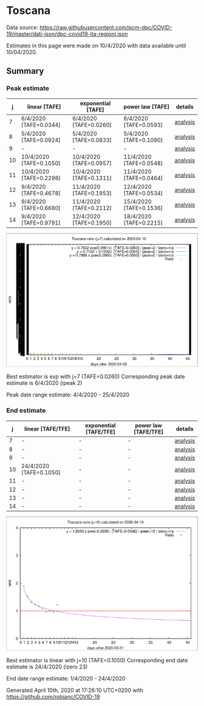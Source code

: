 # Toscana


Data source: https://raw.githubusercontent.com/pcm-dpc/COVID-19/master/dati-json/dpc-covid19-ita-regioni.json

Estimates in this page were made on 10/4/2020 with data available until 10/04/2020.


## Summary 

### Peak estimate 
|j|linear [TAFE]|exponential [TAFE]|power law [TAFE]|details|
|---|----|-----------|---------|-------|
|7|6/4/2020 [TAFE=0.0344]|6/4/2020 [TAFE=0.0260]|6/4/2020 [TAFE=0.0593]|[analysis](COVID-19_toscana_j7_2020-04-10.md)|
|8|5/4/2020 [TAFE=0.0924]|5/4/2020 [TAFE=0.0833]|5/4/2020 [TAFE=0.1090]|[analysis](COVID-19_toscana_j8_2020-04-10.md)|
|9|-|-|-|[analysis](COVID-19_toscana_j9_2020-04-10.md)|
|10|10/4/2020 [TAFE=0.1050]|10/4/2020 [TAFE=0.0957]|11/4/2020 [TAFE=0.0548]|[analysis](COVID-19_toscana_j10_2020-04-10.md)|
|11|10/4/2020 [TAFE=0.2298]|10/4/2020 [TAFE=0.1311]|11/4/2020 [TAFE=0.0464]|[analysis](COVID-19_toscana_j11_2020-04-10.md)|
|12|9/4/2020 [TAFE=0.4678]|11/4/2020 [TAFE=0.1953]|12/4/2020 [TAFE=0.0534]|[analysis](COVID-19_toscana_j12_2020-04-10.md)|
|13|9/4/2020 [TAFE=0.6680]|11/4/2020 [TAFE=0.2112]|15/4/2020 [TAFE=0.1536]|[analysis](COVID-19_toscana_j13_2020-04-10.md)|
|14|9/4/2020 [TAFE=0.9791]|12/4/2020 [TAFE=0.1950]|18/4/2020 [TAFE=0.2215]|[analysis](COVID-19_toscana_j14_2020-04-10.md)|

![best peak estimate](COVID-19_toscana_j7_2020-04-10.png)

Best estimator is exp with j=7 (TAFE=0.0260)
Corresponding peak date estimate is 6/4/2020 (ipeak 2)


Peak date range estimate: 4/4/2020 - 25/4/2020

### End estimate 
|j|linear [TAFE/TFE]|exponential [TAFE/TFE]|power law [TAFE/TFE]|details|
|---|----|-----------|---------|-------|
|7|-|-|-|[analysis](COVID-19_toscana_j7_2020-04-10.md)|
|8|-|-|-|[analysis](COVID-19_toscana_j8_2020-04-10.md)|
|9|-|-|-|[analysis](COVID-19_toscana_j9_2020-04-10.md)|
|10|24/4/2020 [TAFE=0.1050]|-|-|[analysis](COVID-19_toscana_j10_2020-04-10.md)|
|11|-|-|-|[analysis](COVID-19_toscana_j11_2020-04-10.md)|
|12|-|-|-|[analysis](COVID-19_toscana_j12_2020-04-10.md)|
|13|-|-|-|[analysis](COVID-19_toscana_j13_2020-04-10.md)|
|14|-|-|-|[analysis](COVID-19_toscana_j14_2020-04-10.md)|

![best zero estimate](COVID-19_toscana_j10_2020-04-10.png)

Best estimator is linear with j=10 (TAFE=0.1050)
Corresponding end date estimate is 24/4/2020 (izero 23)


End date range estimate: 1/4/2020 - 24/4/2020

Generated April 10th, 2020 at 17:26:10 UTC+0200 with https://github.com/robianc/COVID-19
